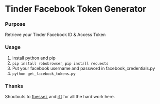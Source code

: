 # Tinder Facebook Token Generator

### Purpose

Retrieve your Tinder Facebook ID & Access Token

### Usage

1. Install python and pip
2. `pip install robobrowser`, `pip install requests`
3. Put your facebook username and password in facebook_credentials.py
4. `python get_facebook_tokens.py`

### Thanks

Shoutouts to [fbessez](https://github.com/fbessez/Tinder) and [rtt](https://gist.github.com/rtt/10403467#file-tinder-api-documentation-md) for all the hard work here.
